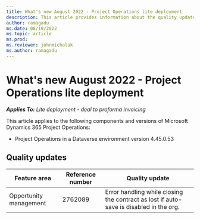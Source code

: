 ```yaml
---
title: What's new August 2022 - Project Operations lite deployment
description: This article provides information about the quality updates that are available in the August 2022 release of Microsoft Dynamics 365 Project Operations lite deployment.
author: ramagadu
ms.date: 08/19/2022
ms.topic: article
ms.prod:
ms.reviewer: johnmichalak 
ms.author: ramagadu
---
```


# What's new August 2022 - Project Operations lite deployment

_**Applies To:** Lite deployment - deal to proforma invoicing_

This article applies to the following components and versions of Microsoft Dynamics 365 Project Operations:

- Project Operations in a Dataverse environment version 4.45.0.53

## Quality updates

| Feature area | Reference number | Quality update |
| --- | --- | --- |
| Opportunity management | 2762089 | Error handling while closing the contract as lost if auto-save is disabled in the org.|
